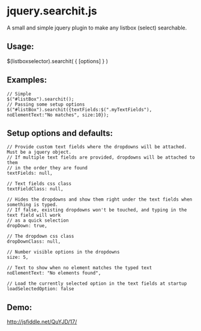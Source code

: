jquery.searchit.js
====================

A small and simple jquery plugin to make any listbox (select) searchable. 

Usage:
------
$(listboxselector).searchit( { [options] } )

Examples:
--------
	// Simple
	$("#listBox").searchit();
	// Passing some setup options
	$("#listBox").searchit({textFields:$(".myTextFields"), noElementText:"No matches", size:10});

Setup options and defaults:
-----------------

	// Provide custom text fields where the dropdowns will be attached. Must be a jquery object.
	// If multiple text fields are provided, dropdowns will be attached to them
	// in the order they are found
	textFields: null,										

	// Text fields css class
	textFieldClass: null,								

	// Hides the dropdowns and show them right under the text fields when something is typed.
	// If false, existing dropdowns won't be touched, and typing in the text field will work 
	// as a quick selection
	dropDown: true,											

	// The dropdown css class
	dropDownClass: null,

	// Number visible options in the dropdowns
	size: 5,

	// Text to show when no element matches the typed text
	noElementText: "No elements found",

	// Load the currently selected option in the text fields at startup
	loadSelectedOption: false		

Demo: 
-----
http://jsfiddle.net/QuYJD/17/
